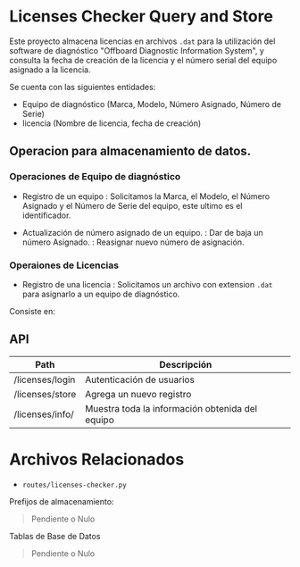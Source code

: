 # Licenses Checker Query and Store

Este proyecto almacena licencias en archivos `.dat` para la utilización del software de diagnóstico "Offboard Diagnostic Information System", y consulta la fecha de creación de la licencia y el número serial del equipo asignado a la licencia.

Se cuenta con las siguientes entidades:
- Equipo de diagnóstico (Marca, Modelo, Número Asignado, Número de Serie)
- licencia (Nombre de licencia, fecha de creación)

## Operacion para almacenamiento de datos.

### Operaciones de Equipo de diagnóstico
- Registro de un equipo
: Solicitamos la Marca, el Modelo, el Número Asignado y el Número de Serie del equipo, este ultimo es el identificador.

- Actualización de número asignado de un equipo.
: Dar de baja un número Asignado.
: Reasignar nuevo número de asignación.

### Operaiones de Licencias
- Registro de una licencia
: Solicitamos un archivo con extension `.dat` para asignarlo a un equipo de diagnóstico.


Consiste en:

## API

| Path                  | Descripción                                     |
| --------------------- | ----------------------------------------------- |
| /licenses/login       | Autenticación de usuarios                       |
| /licenses/store       | Agrega un nuevo registro                        |
| /licenses/info/<id>   | Muestra toda la información obtenida del equipo |


# Archivos Relacionados

 - `routes/licenses-checker.py`

Prefijos de almacenamiento:

> Pendiente o Nulo

Tablas de Base de Datos

> Pendiente o Nulo
